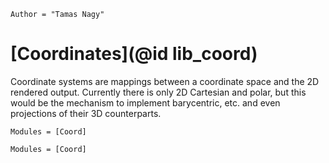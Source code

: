 ```@meta
Author = "Tamas Nagy"
```

# [Coordinates](@id lib_coord)

Coordinate systems are mappings between a coordinate space and the 2D rendered
output.  Currently there is only 2D Cartesian and polar, but this would be the mechanism
to implement barycentric, etc. and even projections of their 3D
counterparts.

```@index
Modules = [Coord]
```

```@autodocs
Modules = [Coord]
```

